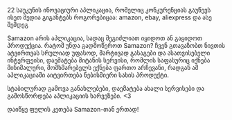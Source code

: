 22 საუკუნის ინოვაციური აპლიკაცია, რომელიც კონკურენციას გაუწევს ისეთ მედია გიგანტებს როგორებიცაა: amazon, ebay, aliexpress და ასე შემდეგ

Samazon არის აპლიკაცია, სადაც შეგიძლიათ იყიდოთ ან გაყიდოთ პროდუქცია.
რატომ უნდა გადმოწეროთ Samazon?
ჩვენ გთავაზობთ ნივთის ატვირთვას სრულიად უფასოდ,
მარტივად გასაგები და ასათვისებელი ინტერფეისი,
დაემატება მიტანის სერვისი, რომლის საფასურიც იქნება მინიმალური,
მომხმარებელს ექნება ფართო არჩევანი, რადგან ამ აპლიკაციაში აიტვირთება ნებისმიერი სახის პროდუქტი.

სტაბილურად გამოვა განახლებები, დაემატება ახალი სერვისები და გამოსწორდება აპლიკაციის ხარვეზები. <3


დაიწყე ფულის კეთება Samazon-თან ერთად!
